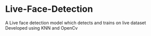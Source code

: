 # Live-Face-Detection
A Live face detection model which detects and trains on live dataset<br/>
Developed using KNN and OpenCv <br/>

